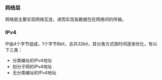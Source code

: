 ### 网络层

网络层主要实现网络互连，进而实现各数据包在网络间的传输。



### IPv4

IP由4个字节组成，1个字节8bit，总共32bit，其分类方式按时间逐渐优化，有以下三类：

- 分类编址的IPv4地址
- 划分子网的IPv4地址
- 无分类编址的IPv4地址
